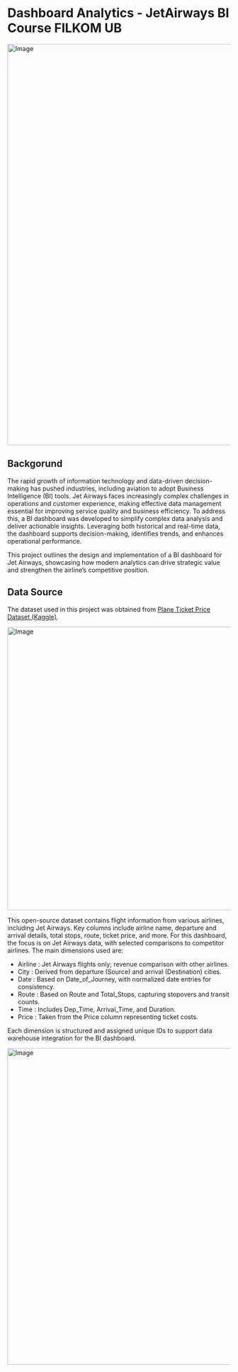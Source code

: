 # Dashboard Analytics - JetAirways BI Course FILKOM UB
<img width="1889" height="906" alt="Image" src="https://github.com/user-attachments/assets/167e0ab8-6011-4589-868a-487241ccc107" />

## Backgorund
The rapid growth of information technology and data-driven decision-making has pushed industries, including aviation to adopt Business Intelligence (BI) tools. Jet Airways faces increasingly complex challenges in operations and customer experience, making effective data management essential for improving service quality and business efficiency. To address this, a BI dashboard was developed to simplify complex data analysis and deliver actionable insights. Leveraging both historical and real-time data, the dashboard supports decision-making, identifies trends, and enhances operational performance. 

This project outlines the design and implementation of a BI dashboard for Jet Airways, showcasing how modern analytics can drive strategic value and strengthen the airline’s competitive position.

## Data Source
The dataset used in this project was obtained from [Plane Ticket Price Dataset (Kaggle)](https://www.kaggle.com/datasets/ibrahimelsayed182/plane-ticket-price?resource=download).

<img width="1526" height="640" alt="Image" src="https://github.com/user-attachments/assets/53fcaa27-2d10-4f24-b614-3542f8e9fcae" />

This open-source dataset contains flight information from various airlines, including Jet Airways. Key columns include airline name, departure and arrival details, total stops, route, ticket price, and more.
For this dashboard, the focus is on Jet Airways data, with selected comparisons to competitor airlines. The main dimensions used are:
- Airline : Jet Airways flights only; revenue comparison with other airlines.
- City : Derived from departure (Source) and arrival (Destination) cities.
- Date : Based on Date_of_Journey, with normalized date entries for consistency.
- Route : Based on Route and Total_Stops, capturing stopovers and transit counts.
- Time : Includes Dep_Time, Arrival_Time, and Duration.
- Price : Taken from the Price column representing ticket costs.

Each dimension is structured and assigned unique IDs to support data warehouse integration for the BI dashboard.

<img width="959" height="715" alt="Image" src="https://github.com/user-attachments/assets/fe163e58-8a26-43a1-b5eb-d4e4a49b2e12" />
